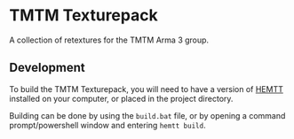 # TMTM Texturepack
A collection of retextures for the TMTM Arma 3 group.

## Development
To build the TMTM Texturepack, you will need to have a version of [HEMTT](https://github.com/synixebrett/HEMTT) installed on your computer, or placed in the project directory.

Building can be done by using the `build.bat` file, or by opening a command prompt/powershell window and entering `hemtt build`.